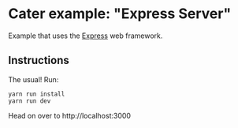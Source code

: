 # Cater example: "Express Server"

Example that uses the [Express](https://expressjs.com/) web framework.

## Instructions

The usual! Run:

    yarn run install
    yarn run dev

Head on over to http://localhost:3000
